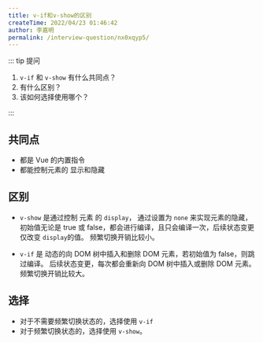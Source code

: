 ```yaml
---
title: v-if和v-show的区别
createTime: 2022/04/23 01:46:42
author: 李嘉明
permalink: /interview-question/nx0xqyp5/
---
```


::: tip 提问

1. `v-if` 和 `v-show` 有什么共同点？
2. 有什么区别？
3. 该如何选择使用哪个？

:::

## 共同点

- 都是 Vue 的内置指令
- 都能控制元素的 显示和隐藏

## 区别

- `v-show` 是通过控制 元素 的 `display`， 通过设置为 `none` 来实现元素的隐藏，
  初始值无论是 true 或 false，都会进行编译，且只会编译一次，后续状态变更仅改变 `display`的值。
  频繁切换开销比较小。

- `v-if` 是 动态的向 DOM 树中插入和删除 DOM 元素，若初始值为 false，则跳过编译。
  后续状态变更，每次都会重新向 DOM 树中插入或删除 DOM 元素。
  频繁切换开销比较大。

## 选择

- 对于不需要频繁切换状态的，选择使用 `v-if`
- 对于频繁切换状态的，选择使用 `v-show`。
